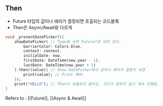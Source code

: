 ## Then ##

- Future 타입의 값이나 에러가 결정되면 호출되는 코드블록
- Then은 Async/Await랑 다르게 
```dart
void _presentDatePicker(){
	showDatePicker( // Type을 보면 Future?로 되어 있다. 
		barrierColor: Colors.blue,
		context: context,
		initialDate: now,
		firstDate: DateTime(now.year - 1),
		lastDate: DateTime(now.year + 1)
	).then((value){ // Show DatePicker에서 값이나 에러가 결정이 되면
		print(value); // Print 해라.
	});
	print("HELLO"); // Then이 호출되지 않아도, 코드가 멈추지 않고 계속 진행됨.
}

```

Refers to : [[Future]], [[Async & Await]]